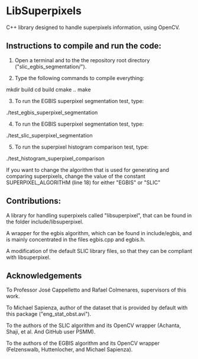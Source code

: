 # LibSuperpixels
C++ library designed to handle superpixels information, using OpenCV.


## Instructions to compile and run the code:

1) Open a terminal and to the the repository root directory ("slic_egbis_segmentation/").

2) Type the following commands to compile everything:

mkdir build
cd build
cmake ..
make

3) To run the EGBIS superpixel segmentation test, type:

./test_egbis_superpixel_segmentation


4) To run the EGBIS superpixel segmentation test, type:

./test_slic_superpixel_segmentation


5) To run the superpixel histogram comparison test, type:

./test_histogram_superpixel_comparison


If you want to change the algorithm that is used for generating and comparing superpixels, change the value of the constant SUPERPIXEL_ALGORITHM (line 18) for either "EGBIS" or "SLIC"



## Contributions:

A library for handling superpixels called "libsuperpixel", that can be found in the folder include/libsuperpixel.

A wrapper for the egbis algorithm, which can be found in include/egbis, and is mainly concentrated in the files egbis.cpp and egbis.h.

A modification of the default SLIC library files, so that they can be compliant with libsuperpixel.




## Acknowledgements

To Professor José Cappelletto and Rafael Colmenares, supervisors of this work.

To Michael Sapienza, author of the dataset that is provided by default with this package ("eng_stat_obst.avi").

To the authors of the SLIC algorithm and its OpenCV wrapper (Achanta, Shaji, et al. And GitHub user PSMM).

To the authors of the EGBIS algorithm and its OpenCV wrapper (Felzenswalb, Huttenlocher, and Michael Sapienza).
